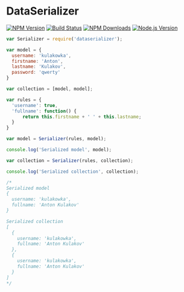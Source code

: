 DataSerializer
==============
[![NPM Version][npm-image]][npm-url]
[![Build Status][travis-image]][travis-url]
[![NPM Downloads][downloads-image]][downloads-url]
[![Node.js Version][node-version-image]][node-version-url]




```javascript
var Serializer = require('dataserializer');

var model = {
  username: 'kulakowka',
  firstname: 'Anton',
  lastname: 'Kulakov',
  password: 'qwerty'
}

var collection = [model, model];

var rules = {
  'username': true,
  'fullname': function() {
      return this.firstname + ' ' + this.lastname;    
  }
}

var model = Serializer(rules, model);

console.log('Serialized model', model); 

var collection = Serializer(rules, collection);

console.log('Serialized collection', collection); 

/*
Serialized model 
{ 
  username: 'kulakowka', 
  fullname: 'Anton Kulakov' 
}

Serialized collection 
[ 
  { 
    username: 'kulakowka', 
    fullname: 'Anton Kulakov' 
  },
  { 
    username: 'kulakowka', 
    fullname: 'Anton Kulakov' 
  } 
]
*/

```

[npm-image]: https://img.shields.io/npm/v/dataserializer.svg?style=flat
[npm-url]: https://www.npmjs.org/package/dataserializer
[travis-image]: https://img.shields.io/travis/kulakowka/DataSerializer.svg?style=flat
[travis-url]: https://travis-ci.org/kulakowka/DataSerializer

[node-version-image]: https://img.shields.io/badge/node.js-%3E%3D_10.0-brightgreen.svg?style=flat
[node-version-url]: http://nodejs.org/download/

[downloads-image]: https://img.shields.io/npm/dm/dataserializer.svg?style=flat
[downloads-url]: https://www.npmjs.org/package/dataserializer
